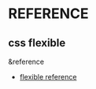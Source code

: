 REFERENCE
=========

css flexible
------------
&reference
- [flexible reference](https://heropy.blog/2018/11/24/css-flexible-box/)
